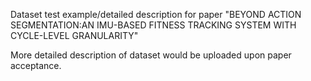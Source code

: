 Dataset test example/detailed description for paper "BEYOND ACTION SEGMENTATION:AN IMU-BASED FITNESS TRACKING SYSTEM WITH CYCLE-LEVEL GRANULARITY"

More detailed description of dataset would be uploaded upon paper acceptance.
